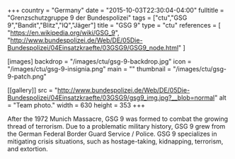 +++
country = "Germany"
date = "2015-10-03T22:30:04-04:00"
fulltitle = "Grenzschutzgruppe 9 der Bundespolizei"
tags = ["ctu","GSG 9","Bandit","Blitz","IQ","Jäger"]
title = "GSG 9"
type = "ctu"
references = [
  "https://en.wikipedia.org/wiki/GSG_9",
  "http://www.bundespolizei.de/Web/DE/05Die-Bundespolizei/04Einsatzkraefte/03GSG9/GSG9_node.html"
]

[images]
  backdrop = "/images/ctu/gsg-9-backdrop.jpg"
  icon = "/images/ctu/gsg-9-insignia.png"
  main = ""
  thumbnail = "/images/ctu/gsg-9-patch.png"

[[gallery]]
  src = "http://www.bundespolizei.de/Web/DE/05Die-Bundespolizei/04Einsatzkraefte/03GSG9/gsg9_img.jpg?__blob=normal"
  alt = "Team photo."
  width = 630
  height = 353
+++

After the 1972 Munich Massacre, GSG 9 was formed to combat the growing thread of terrorism. Due to a problematic military history, GSG 9 grew from the German Federal Border Guard Service / Police. GSG 9 specializes in mitigating crisis situations, such as hostage-taking, kidnapping, terrorism, and extortion.
